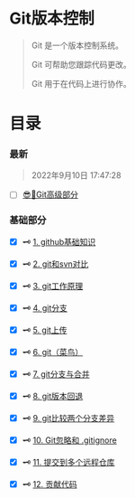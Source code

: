 # Git版本控制

> Git 是一个版本控制系统。
>
> Git 可帮助您跟踪代码更改。
>
> Git 用于在代码上进行协作。



# 目录

### 最新

> 2022年9月10日 17:47:28

+ [ ] [😎🎉Git高级部分](super.md)





### 基础部分

+ [x] 🗝️ [1. github基础知识](github基础知识.md)

+ [x] 🗝️ [2. git和svn对比]( git和svn对比.md)

+ [x] 🗝️ [3. git工作原理](git工作原理.md)

+ [x] 🗝️ [4. git分支](git分支.md)

+ [x] 🗝️ [5. git上传](git上传.md)

+ [x] 🗝️ [6. git（菜鸟）](菜鸟git.md)

+ [x] 🗝️ [7. git分支与合并](git分支与合并.md)

+ [x] 🗝️ [8. git版本回退](git版本回退.md)

+ [x] 🗝️  [9. git比较两个分支差异](git比较两个分支差异.md)

+ [x] 🗝️ [10. Git忽略和 .gitignore](Git忽略和gitignore.md)

+ [x] 🗝️ [11. 提交到多个远程仓库](git-adds.md)

+ [x] 🗝️ [12. 贡献代码](git-contributor.md)

